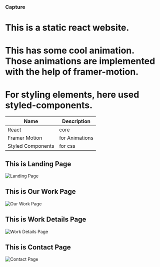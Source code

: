 ### Capture

# This is a static react website.

# This has some cool animation. Those animations are implemented with the help of framer-motion.

# For styling elements, here used styled-components.

| Name              | Description    |
| ----------------- | -------------- |
| React             | core           |
| Framer Motion     | for Animations |
| Styled Components | for css        |

## This is Landing Page

![Landing Page](https://user-images.githubusercontent.com/76765724/113921922-77ae3d00-9808-11eb-8c45-3c54c644de04.png)

## This is Our Work Page

![Our Work Page](https://user-images.githubusercontent.com/76765724/113921933-7a109700-9808-11eb-86a1-23268667753a.png)

## This is Work Details Page

![Work Details Page](https://user-images.githubusercontent.com/76765724/113921938-7b41c400-9808-11eb-9a2d-48efe6317e58.png)

## This is Contact Page

![Contact Page](https://user-images.githubusercontent.com/76765724/113921941-7c72f100-9808-11eb-863c-55773ef08299.png)
